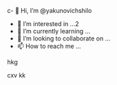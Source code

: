 c- 👋 Hi, I’m @yakunovichshilo
- 👀 I’m interested in ...2
- 🌱 I’m currently learning ...
- 💞️ I’m looking to collaborate on ...
- 📫 How to reach me ...

<!---
yakunovichshilo/yakunovichshilo is a ✨ special ✨ repository because its `README.md` (this file) appears on your GitHub profile.
You can click the Preview link to take a look at your changes.
--->hkg
cxv
kk
